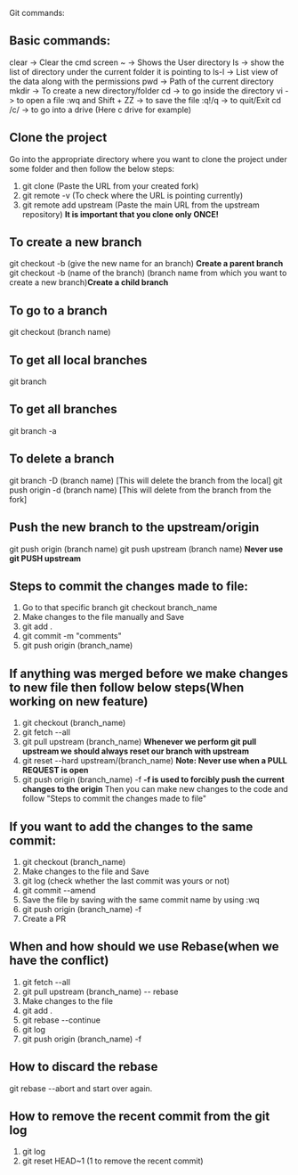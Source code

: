 Git commands:

Basic commands:
-----------------------------------------------------
clear -> Clear the cmd screen
~ -> Shows the User directory
ls -> show the list of directory under the current folder it is pointing to
ls-l -> List view of the data along with the permissions
pwd -> Path of the current directory
mkdir -> To create a new directory/folder
cd -> to go inside the directory
vi -> to open a file
:wq and Shift + ZZ  -> to save the file
:q!/q -> to quit/Exit
cd /c/ -> to go into a drive (Here c drive for example)

Clone the project
-----------------------------------------------------
Go into the appropriate directory where you want to clone the project under some folder and then follow the below steps:
1. git clone (Paste the URL from your created fork) 
2. git remote -v (To check where the URL is pointing currently)
3. git remote add upstream (Paste the main URL from the upstream repository) 
**It is important that you clone only ONCE!**

To create a new branch 
-----------------------------------------------------
git checkout -b (give the new name for an branch) **Create a parent branch**
git checkout -b (name of the branch) (branch name from which you want to create a new branch)**Create a child branch**

To go to a branch 
-----------------------------------------------------
git checkout (branch name)


To get all local branches
-----------------------------------------------------
git branch


To get all branches
-----------------------------------------------------
git branch -a


To delete a branch
-----------------------------------------------------
git branch -D (branch name) [This will delete the branch from the local]
git push origin -d (branch name) [This will delete from the branch from the fork]

Push the new branch to the upstream/origin
-----------------------------------------------------
git push origin (branch name)
git push upstream (branch name) **Never use git PUSH upstream**


Steps to commit the changes made to file:
-----------------------------------------------------
1. Go to that specific branch
    git checkout branch_name
2. Make changes to the file manually and Save
3. git add .
4. git commit -m "comments"
5. git push origin (branch_name)

If anything was merged before we make changes to new file then follow below steps(When working on new feature)
------------------------------------------------------------------------------------------------------
1. git checkout (branch_name)
2. git fetch --all
3. git pull upstream (branch_name) 
**Whenever we perform git pull upstream we should always reset our branch with upstream**
4. git reset --hard upstream/(branch_name) **Note: Never use when a PULL REQUEST is open**
5. git push origin (branch_name) -f
**-f is used to forcibly push the current changes to the origin**
Then you can make new changes to the code and follow "Steps to commit the changes made to file"

If you want to add the changes to the same commit:
-----------------------------------------------------
1. git checkout (branch_name)
2. Make changes to the file and Save
3. git log (check whether the last commit was yours or not)
4. git commit --amend
5. Save the file by saving with the same commit name by using :wq
6. git push origin (branch_name) -f
7. Create a PR

When and how should we use Rebase(when we have the conflict)
-----------------------------------------------------------------
1. git fetch --all
2. git pull upstream (branch_name) -- rebase
3. Make changes to the file
4. git add .
5. git rebase --continue
6. git log
7. git push origin (branch_name) -f

How to discard the rebase 
-----------------------------------------------------
git rebase --abort and start over again.


How to remove the recent commit from the git log
-----------------------------------------------------
1. git log
2. git reset HEAD~1 (1 to remove the recent commit)







